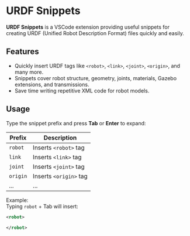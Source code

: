 # URDF Snippets

**URDF Snippets** is a VSCode extension providing useful snippets for creating URDF (Unified Robot Description Format) files quickly and easily.

## Features

- Quickly insert URDF tags like `<robot>`, `<link>`, `<joint>`, `<origin>`, and many more.
- Snippets cover robot structure, geometry, joints, materials, Gazebo extensions, and transmissions.
- Save time writing repetitive XML code for robot models.

## Usage

Type the snippet prefix and press **Tab** or **Enter** to expand:

| Prefix          | Description             |
|-----------------|-------------------------|
| `robot`         | Inserts `<robot>` tag   |
| `link`          | Inserts `<link>` tag    |
| `joint`         | Inserts `<joint>` tag   |
| `origin`        | Inserts `<origin>` tag  |
| ...             | ...                     |

Example:  
Typing `robot` + Tab will insert:

```xml
<robot>
  
</robot>
